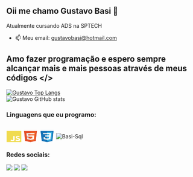 
## Oii me chamo Gustavo Basi 👋
Atualmente cursando ADS na SPTECH

- 📫 Meu email: gustavobasi@hotmail.com

## Amo fazer programação e espero sempre alcançar mais e mais pessoas através de meus códigos </>

[![Gustavo Top Langs](https://github-readme-stats.vercel.app/api/top-langs/?username=GustavoBasi&layout=compact)](https://github.com/GustavoBasi/github-readme-stats)
 <br>
![Gustavo GitHub stats](https://github-readme-stats.vercel.app/api?username=GustavoBasi&show_icons=true&theme=transparent)
<br>


### Linguagens que eu programo:
<div style="display: inline_block"><br>
  <img align="center" alt="Basi-Js" height="30" width="40" src="https://raw.githubusercontent.com/devicons/devicon/master/icons/javascript/javascript-plain.svg">
  <img align="center" alt="Basi-HTML" height="30" width="40" src="https://raw.githubusercontent.com/devicons/devicon/master/icons/html5/html5-original.svg">
  <img align="center" alt="Basi-CSS" height="30" width="40" src="https://raw.githubusercontent.com/devicons/devicon/master/icons/css3/css3-original.svg">
  <img align="center" alt="Basi-Sql" height="30" width="40" src="https://www.vectorlogo.zone/logos/mysql/mysql-ar21.svg">
<!--   <img align="center" alt="GIT" src="https://img.shields.io/badge/GIT-E44C30?style=for-the-badge&logo=git&logoColor=white"/>
  <img align="center" alt="NodeJS" src="https://img.shields.io/badge/Node.js-43853D?style=for-the-badge&logo=node.js&logoColor=white"/> -->
</div>

### Redes sociais:
<div> 
  
  <a href="https://www.instagram.com/guubasi/" target="_blank"><img src="https://img.shields.io/badge/-Instagram-%23E4405F?style=for-the-badge&logo=instagram&logoColor=white" target="_blank"></a>
  <a href="https://www.linkedin.com/in/gustavo-basi-3a7a38298/" target="_blank"><img src="https://img.shields.io/badge/-LinkedIn-%230077B5?style=for-the-badge&logo=linkedin&logoColor=white" target="_blank"></a> 
  <a href="gustavobasi@hotmail.com"><img src="https://img.shields.io/badge/Microsoft_Outlook-0078D4?style=for-the-badge&logo=microsoft-outlook&logoColor=white"></a>
</div>
